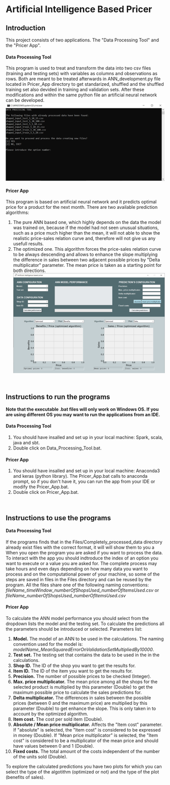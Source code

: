 # Artificial Intelligence Based Pricer
## Introduction
This project consists of two applications. The "Data Processing Tool" and the "Pricer App".

#### Data Processing Tool
This program is used to treat and transform the data into two csv files (training and testing sets) with variables as columns and observations as rows. Both are meant to be treated afterwards in ANN_development.py file located in Pricer_App directory to get standarized, shuffled and the shuffled training set also devided in training and validation sets. After these modifications and within the same python file an artificial neural network can be developed.
![](Files/Images/data_processing_tool.png)

#### Pricer App
This program is based on artificial neural network and it predicts optimal price for a product for the next month. There are two available prediction algorithms:
1) The pure ANN based one, which highly depends on the data the model was trained on, because if the model had not seen unusual situations, such as a price much higher than the mean, it will not able to show the realistic price-sales relation curve and, therefore will not give us any usefull results.
2) The optimized one. This algorithm forces the price-sales relation curve to be always descending and allows to enhance the slope multiplying the difference in sales between two adjacent possible prices by "Delta multiplicator" parameter. The mean price is taken as a starting point for both directions.
![](Files/Images/pricer_app.png)
<br/>


## Instructions to run the programs
**Note that the executable .bat files will only work on Windows OS. If you are using different OS you may want to run the applications from an IDE.**

#### Data Processing Tool
1) You should have insalled and set up in your local machine: Spark, scala, java and sbt.
2) Double click on Data_Processing_Tool.bat.

#### Pricer App
1) You should have insalled and set up in your local machine: Anaconda3 and keras (python library). The Pricer_App.bat calls to anaconda prompt, so if you don't have it, you can run the app from your IDE or modify the Pricer_App.bat.
2) Double click on Pricer_App.bat.
<br/>


## Instructions to use the programs
#### Data Processing Tool
If the programs finds that in the Files/Completely_processed_data directory already exist files with the correct format, it will will show them to you a
When you open the program you are asked if you want to process the data. To interact with the app you should indtroduce the index of an option you want to execute or a value you are asked for. The complete process may take hours and even days depending on how many data you want to process and on the computational power of your machine, so some of the steps are saved in files in the Files directory and can be reused by the program.
All the files share one of the following naming conventions: *fileName_timeWindow_numberOfShopsUsed_numberOfItemsUsed.csv* or *fileName_numberOfShopsUsed_numberOfItemsUsed.csv*

#### Pricer App
To calculate the ANN model performance you should select from the dropdown lists the model and the testing set. To calculate the predictions all the parameters should be introduced or selected. Parameters list:
1) **Model.** The model of an ANN to be used in the calculations. The naming convention used for the model is: *modelName_MeanSquaredErrorOnValidationSetMultipliedBy10000*.
2) **Test set.** The testing set that contains the data to be used in the in the calculations.
3) **Shop ID.** The ID of the shop you want to get the results for.
4) **Item ID.** The ID of the item you want to get the results for.
5) **Precision.** The number of possible prices to be checked (Integer).
6) **Max. price multiplicator.** The mean price among all the shops for the selected product is multiplied by this parameter (Double) to get the maximum possible price to calculate the sales predictions for.
7) **Delta multiplicator.** The differences in sales between the possible prices (between 0 and the maximum price) are multiplied by this parameter (Double) to get enhance the slope. This is only taken in to account by the optimized algorithm.
8) **Item cost.** The cost per sold item (Double).
9) **Absolute / Mean price multiplicator.** Affects the "Item cost" parameter. If "absolute" is selected, the "Item cost" is considered to be expressed in money (Double). If "Mean price multiplicator" is selected, the "Item cost" is considered to be a multiplicator of the mean price and should have values between 0 and 1 (Double).
10) **Fixed costs.** The total amount of the costs independent of the number of the units sold (Double).

To explore the calculated predictions you have two plots for which you can select the type of the algotithm (optimized or not) and the type of the plot (benefits of sales).
